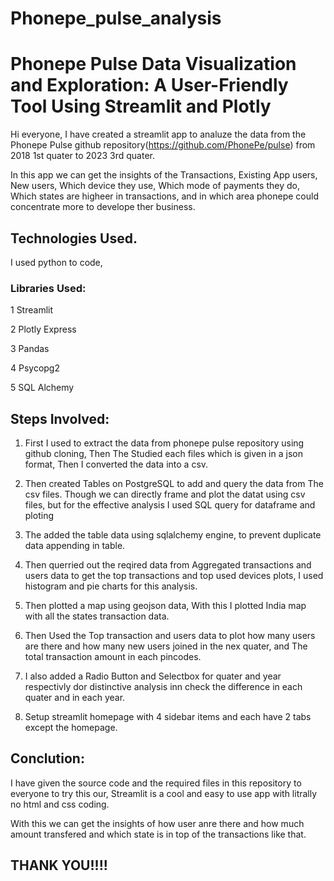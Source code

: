 # Phonepe_pulse_analysis
# Phonepe Pulse Data Visualization and Exploration: A User-Friendly Tool Using Streamlit and Plotly

Hi everyone,
I have created a streamlit app to analuze the data from the Phonepe Pulse github repository(https://github.com/PhonePe/pulse) from 2018 1st quater to 2023 3rd quater.

In this app we can get the insights of the Transactions, Existing App users, New users, Which device they use, Which mode of payments they do, Which states are higheer in transactions, and in which area phonepe could concentrate more to develope ther business.


## Technologies Used.

I used python to code,
### Libraries Used:
1 Streamlit

2 Plotly Express

3 Pandas

4 Psycopg2

5 SQL Alchemy


## Steps Involved:

1. First I used to extract the data from phonepe pulse repository using github cloning, Then The Studied each files which is given in a json format, Then I converted the data into a csv.

2. Then created Tables on PostgreSQL to add and query the data from The csv files. Though we can directly frame and plot the datat using csv files, but for the effective analysis I used SQL query for dataframe and ploting

3. The added the table data using sqlalchemy engine, to prevent duplicate data appending in table.

4. Then querried out the reqired data from Aggregated transactions and users data to get the top transactions and top used devices plots, I used histogram and pie charts for this analysis.

5. Then plotted a map using geojson data, With this I plotted India map with all the states transaction data.

6. Then Used the Top transaction and users data to plot how many users are there and how many new users joined in the nex quater, and The total transaction amount in each pincodes.

7. I also added a Radio Button and Selectbox for quater and year respectivly dor distinctive analysis inn check the difference in each quater and in each year.

8. Setup streamlit homepage with 4 sidebar items and each have 2 tabs except the homepage.

## Conclution:

I have given the source code and the required files in this repository to everyone to try this our,
Streamlit is a cool and easy to use app with litrally no html and css coding. 

With this we can get the insights of how user anre there and how much amount transfered and which state is in top of the transactions like that.

## THANK YOU!!!!
